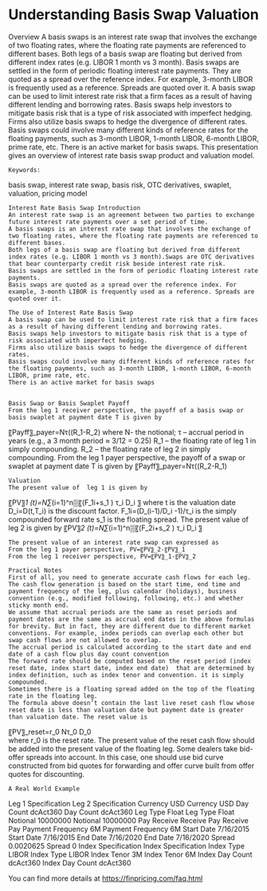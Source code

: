 # Understanding Basis Swap Valuation

Overview
A basis swaps is an interest rate swap that involves the exchange of two floating rates, where the floating rate payments are referenced to different bases. Both legs of a basis swap are floating but derived from different index rates (e.g. LIBOR 1 month vs 3 month).  Basis swaps are settled in the form of periodic floating interest rate payments. They are quoted as a spread over the reference index. For example, 3-month LIBOR is frequently used as a reference. Spreads are quoted over it. 
A basis swap can be used to limit interest rate risk that a firm faces as a result of having different lending and borrowing rates. Basis swaps help investors to mitigate basis risk that is a type of risk associated with imperfect hedging. Firms also utilize basis swaps to hedge the divergence of different rates. Basis swaps could involve many different kinds of reference rates for the floating payments, such as 3-month LIBOR, 1-month LIBOR, 6-month LIBOR, prime rate, etc. There is an active market for basis swaps. This presentation gives an overview of interest rate basis swap product and valuation model. 

	Keywords:
basis swap, interest rate swap, basis risk, OTC derivatives, swaplet, valuation, pricing model

	Interest Rate Basis Swap Introduction
	An interest rate swap is an agreement between two parties to exchange future interest rate payments over a set period of time.
	A basis swaps is an interest rate swap that involves the exchange of two floating rates, where the floating rate payments are referenced to different bases.
	Both legs of a basis swap are floating but derived from different index rates (e.g. LIBOR 1 month vs 3 month).Swaps are OTC derivatives that bear counterparty credit risk beside interest rate risk.
	Basis swaps are settled in the form of periodic floating interest rate payments.
	Basis swaps are quoted as a spread over the reference index. For example, 3-month LIBOR is frequently used as a reference. Spreads are quoted over it.

	The Use of Interest Rate Basis Swap 
	A basis swap can be used to limit interest rate risk that a firm faces as a result of having different lending and borrowing rates.
	Basis swaps help investors to mitigate basis risk that is a type of risk associated with imperfect hedging.
	Firms also utilize basis swaps to hedge the divergence of different rates.
	Basis swaps could involve many different kinds of reference rates for the floating payments, such as 3-month LIBOR, 1-month LIBOR, 6-month LIBOR, prime rate, etc.
	There is an active market for basis swaps


	Basis Swap or Basis Swaplet Payoff
	From the leg 1 receiver perspective, the payoff of a basis swap or basis swaplet at payment date T is given by
〖Payff〗_payer=Nτ((R_1-R_2)
where 
N- the notional;
 τ – accrual period in years (e.g., a 3 month period ≈ 3/12 = 0.25)
R_1 – the floating rate of leg 1 in simply compounding.
R_2 – the floating rate of leg 2 in simply compounding.
	From the leg 1 payer perspective, the payoff of a swap or swaplet at payment date T is given by
〖Payff〗_payer=Nτ((R_2-R_1)

	Valuation
	The present value of  leg 1 is given by
〖PV〗_1 (t)=N∑_(i=1)^n▒〖(F_1i+s_1 ) τ_i D_i 〗
where 
t is the valuation date
D_i=D(t,T_i) is the discount factor.
F_1i=(D_(i-1)/D_i -1)/τ_i is the simply compounded forward rate 
s_1 is the floating spread.
	The present value of leg 2 is given by
〖PV〗_2 (t)=N∑_(i=1)^n▒〖(F_2i+s_2 ) τ_i D_i 〗


	The present value of an interest rate swap can expressed as
	From the leg 1 payer perspective, PV=〖PV〗_2-〖PV〗_1		
	From the leg 1 receiver perspective, PV=〖PV〗_1-〖PV〗_2

	Practical Notes
	First of all, you need to generate accurate cash flows for each leg. The cash flow generation is based on the start time, end time and payment frequency of the leg, plus calendar (holidays), business convention (e.g., modified following, following, etc.) and whether sticky month end.
	We assume that accrual periods are the same as reset periods and payment dates are the same as accrual end dates in the above formulas for brevity. But in fact, they are different due to different market conventions. For example, index periods can overlap each other but swap cash flows are not allowed to overlap.
	The accrual period is calculated according to the start date and end date of a cash flow plus day count convention 
	The forward rate should be computed based on the reset period (index reset date, index start date, index end date)  that are determined by index definition, such as index tenor and convention. it is simply compounded.
	Sometimes there is a floating spread added on the top of the floating rate in the floating leg.
	The formula above doesn’t contain the last live reset cash flow whose reset date is less than valuation date but payment date is greater than valuation date. The reset value is
〖PV〗_reset=r_0 Nτ_0 D_0  
where r_0 is the reset rate. 
	The present value of the reset cash flow should be added into the present value of the floating leg.
	Some dealers take bid-offer spreads into account. In this case, one should use bid curve constructed from bid quotes for forwarding and offer curve built from offer quotes for discounting.

	A Real World Example
Leg 1 Specification	Leg 2 Specification
Currency	USD	Currency	USD
Day Count	dcAct360	Day Count	dcAct360
Leg Type	Float	Leg Type	Float
Notional	10000000	Notional	10000000
Pay Receive	Receive	Pay Receive	Pay
Payment Frequency	6M	Payment Frequency	6M
Start Date	7/16/2015	Start Date	7/16/2015
End Date	7/16/2020	End Date	7/16/2020
Spread	0.0020625	Spread	0
Index Specification	Index Specification
Index Type	LIBOR	Index Type	LIBOR
Index Tenor	3M	Index Tenor	6M
Index Day Count	dcAct360	Index Day Count	dcAct360



You can find more details at
https://finpricing.com/faq.html

